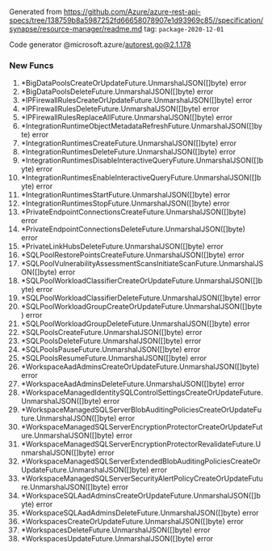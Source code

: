 Generated from https://github.com/Azure/azure-rest-api-specs/tree/138759b8a5987252fd66658078907e1d93969c85//specification/synapse/resource-manager/readme.md tag: `package-2020-12-01`

Code generator @microsoft.azure/autorest.go@2.1.178


### New Funcs

1. *BigDataPoolsCreateOrUpdateFuture.UnmarshalJSON([]byte) error
1. *BigDataPoolsDeleteFuture.UnmarshalJSON([]byte) error
1. *IPFirewallRulesCreateOrUpdateFuture.UnmarshalJSON([]byte) error
1. *IPFirewallRulesDeleteFuture.UnmarshalJSON([]byte) error
1. *IPFirewallRulesReplaceAllFuture.UnmarshalJSON([]byte) error
1. *IntegrationRuntimeObjectMetadataRefreshFuture.UnmarshalJSON([]byte) error
1. *IntegrationRuntimesCreateFuture.UnmarshalJSON([]byte) error
1. *IntegrationRuntimesDeleteFuture.UnmarshalJSON([]byte) error
1. *IntegrationRuntimesDisableInteractiveQueryFuture.UnmarshalJSON([]byte) error
1. *IntegrationRuntimesEnableInteractiveQueryFuture.UnmarshalJSON([]byte) error
1. *IntegrationRuntimesStartFuture.UnmarshalJSON([]byte) error
1. *IntegrationRuntimesStopFuture.UnmarshalJSON([]byte) error
1. *PrivateEndpointConnectionsCreateFuture.UnmarshalJSON([]byte) error
1. *PrivateEndpointConnectionsDeleteFuture.UnmarshalJSON([]byte) error
1. *PrivateLinkHubsDeleteFuture.UnmarshalJSON([]byte) error
1. *SQLPoolRestorePointsCreateFuture.UnmarshalJSON([]byte) error
1. *SQLPoolVulnerabilityAssessmentScansInitiateScanFuture.UnmarshalJSON([]byte) error
1. *SQLPoolWorkloadClassifierCreateOrUpdateFuture.UnmarshalJSON([]byte) error
1. *SQLPoolWorkloadClassifierDeleteFuture.UnmarshalJSON([]byte) error
1. *SQLPoolWorkloadGroupCreateOrUpdateFuture.UnmarshalJSON([]byte) error
1. *SQLPoolWorkloadGroupDeleteFuture.UnmarshalJSON([]byte) error
1. *SQLPoolsCreateFuture.UnmarshalJSON([]byte) error
1. *SQLPoolsDeleteFuture.UnmarshalJSON([]byte) error
1. *SQLPoolsPauseFuture.UnmarshalJSON([]byte) error
1. *SQLPoolsResumeFuture.UnmarshalJSON([]byte) error
1. *WorkspaceAadAdminsCreateOrUpdateFuture.UnmarshalJSON([]byte) error
1. *WorkspaceAadAdminsDeleteFuture.UnmarshalJSON([]byte) error
1. *WorkspaceManagedIdentitySQLControlSettingsCreateOrUpdateFuture.UnmarshalJSON([]byte) error
1. *WorkspaceManagedSQLServerBlobAuditingPoliciesCreateOrUpdateFuture.UnmarshalJSON([]byte) error
1. *WorkspaceManagedSQLServerEncryptionProtectorCreateOrUpdateFuture.UnmarshalJSON([]byte) error
1. *WorkspaceManagedSQLServerEncryptionProtectorRevalidateFuture.UnmarshalJSON([]byte) error
1. *WorkspaceManagedSQLServerExtendedBlobAuditingPoliciesCreateOrUpdateFuture.UnmarshalJSON([]byte) error
1. *WorkspaceManagedSQLServerSecurityAlertPolicyCreateOrUpdateFuture.UnmarshalJSON([]byte) error
1. *WorkspaceSQLAadAdminsCreateOrUpdateFuture.UnmarshalJSON([]byte) error
1. *WorkspaceSQLAadAdminsDeleteFuture.UnmarshalJSON([]byte) error
1. *WorkspacesCreateOrUpdateFuture.UnmarshalJSON([]byte) error
1. *WorkspacesDeleteFuture.UnmarshalJSON([]byte) error
1. *WorkspacesUpdateFuture.UnmarshalJSON([]byte) error
